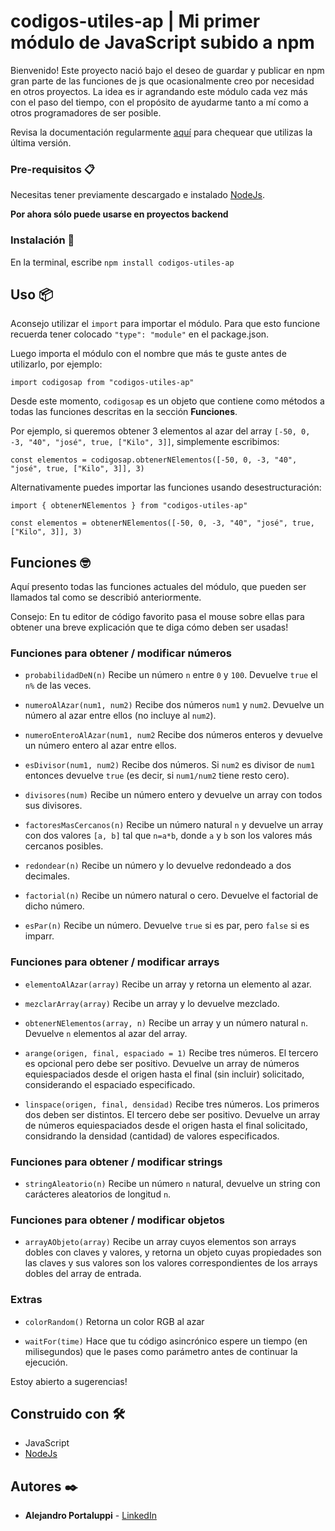 # codigos-utiles-ap | Mi primer módulo de JavaScript subido a npm

Bienvenido! Este proyecto nació bajo el deseo de guardar y publicar en npm gran parte de las funciones de js que ocasionalmente creo por necesidad en otros proyectos. La idea es ir agrandando este módulo cada vez más con el paso del tiempo, con el propósito de ayudarme tanto a mí como a otros programadores de ser posible.

Revisa la documentación regularmente [aquí](https://www.npmjs.com/package/codigos-utiles-ap) para chequear que utilizas la última versión.

### Pre-requisitos 📋

Necesitas tener previamente descargado e instalado [NodeJs](https://nodejs.org/).

**Por ahora sólo puede usarse en proyectos backend**

### Instalación 🔧

En la terminal, escribe `npm install codigos-utiles-ap`

## Uso 📦

Aconsejo utilizar el `import` para importar el módulo. Para que esto funcione recuerda tener colocado `"type": "module"` en el package.json.

Luego importa el módulo con el nombre que más te guste antes de utilizarlo, por ejemplo:

`import codigosap from "codigos-utiles-ap"`

Desde este momento, `codigosap` es un objeto que contiene como métodos a todas las funciones descritas en la sección **Funciones**.

Por ejemplo, si queremos obtener 3 elementos al azar del array `[-50, 0, -3, "40", "josé", true, ["Kilo", 3]]`, simplemente escribimos:

`const elementos = codigosap.obtenerNElementos([-50, 0, -3, "40", "josé", true, ["Kilo", 3]], 3)`

Alternativamente puedes importar las funciones usando desestructuración:

`import { obtenerNElementos } from "codigos-utiles-ap"`

`const elementos = obtenerNElementos([-50, 0, -3, "40", "josé", true, ["Kilo", 3]], 3)`

## Funciones 🤓

Aquí presento todas las funciones actuales del módulo, que pueden ser llamados tal como se describió anteriormente.

Consejo: En tu editor de código favorito pasa el mouse sobre ellas para obtener una breve explicación que te diga cómo deben ser usadas!

### Funciones para obtener / modificar números

* `probabilidadDeN(n)`
Recibe un número `n` entre `0` y `100`. Devuelve `true` el `n%` de las veces.

* `numeroAlAzar(num1, num2)`
Recibe dos números `num1` y `num2`. Devuelve un número al azar entre ellos (no incluye al `num2`).

* `numeroEnteroAlAzar(num1, num2`
Recibe dos números enteros y devuelve un número entero al azar entre ellos.

* `esDivisor(num1, num2)`
Recibe dos números. Si `num2` es divisor de `num1` entonces devuelve `true` (es decir, si `num1/num2` tiene resto cero).

* `divisores(num)`
Recibe un número entero y devuelve un array con todos sus divisores.

* `factoresMasCercanos(n)`
Recibe un número natural `n` y devuelve un array con dos valores `[a, b]` tal que `n=a*b`, donde `a` y `b` son los valores más cercanos posibles.

* `redondear(n)`
Recibe un número y lo devuelve redondeado a dos decimales.

* `factorial(n)`
Recibe un número natural o cero. Devuelve el factorial de dicho número.

* `esPar(n)`
Recibe un número. Devuelve `true` si es par, pero `false` si es imparr.

### Funciones para obtener / modificar arrays

* `elementoAlAzar(array)`
Recibe un array y retorna un elemento al azar.

* `mezclarArray(array)`
Recibe un array y lo devuelve mezclado.

* `obtenerNElementos(array, n)`
Recibe un array y un número natural `n`. Devuelve `n` elementos al azar del array.

* `arange(origen, final, espaciado = 1)`
Recibe tres números. El tercero es opcional pero debe ser positivo. Devuelve un array de números equiespaciados desde el origen hasta el final (sin incluir) solicitado, considerando el espaciado especificado.

* `linspace(origen, final, densidad)`
Recibe tres números. Los primeros dos deben ser distintos. El tercero debe ser positivo. Devuelve un array de números equiespaciados desde el origen hasta el final solicitado, considrando la densidad (cantidad) de valores especificados.

### Funciones para obtener / modificar strings

* `stringAleatorio(n)`
Recibe un número `n` natural, devuelve un string con carácteres aleatorios de longitud `n`.

### Funciones para obtener / modificar objetos

* `arrayAObjeto(array)`
Recibe un array cuyos elementos son arrays dobles con claves y valores, y retorna un objeto cuyas propiedades son las claves y sus valores son los valores correspondientes de los arrays dobles del array de entrada.

### Extras

* `colorRandom()`
Retorna un color RGB al azar

* `waitFor(time)`
Hace que tu código asincrónico espere un tiempo (en milisegundos) que le pases como parámetro antes de continuar la ejecución.

Estoy abierto a sugerencias!

## Construido con 🛠️

* JavaScript
* [NodeJs](https://nodejs.org/)

## Autores ✒️

* **Alejandro Portaluppi** - [LinkedIn](https://www.linkedin.com/in/alejandro-portaluppi/)
